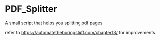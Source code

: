 # PDF_Splitter
A small script that helps you splitting pdf pages

refer to https://automatetheboringstuff.com/chapter13/ for improvements
